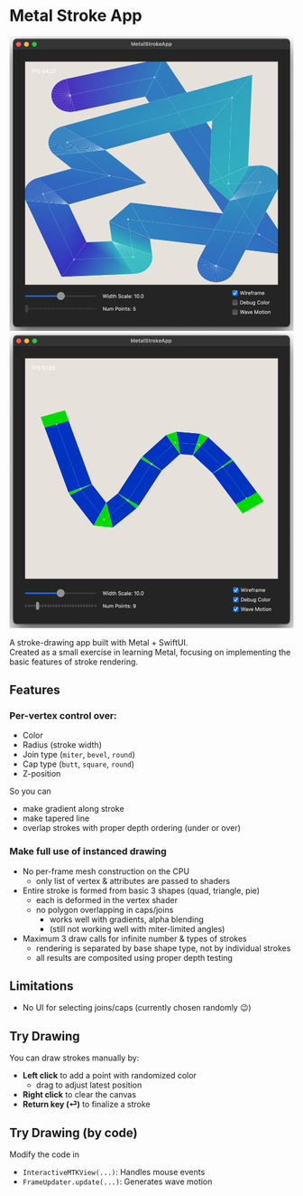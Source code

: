 # Metal Stroke App

![Preview](Images/app_preview01.png)
![Preview](Images/app_preview02.png)

A stroke-drawing app built with Metal + SwiftUI.  
Created as a small exercise in learning Metal, focusing on implementing the basic features of stroke rendering.

## Features 

### Per-vertex control over:
  - Color
  - Radius (stroke width)
  - Join type (`miter`, `bevel`, `round`)
  - Cap type (`butt`, `square`, `round`)
  - Z-position

So you can
- make gradient along stroke
- make tapered line
- overlap strokes with proper depth ordering (under or over)

### Make full use of instanced drawing
- No per-frame mesh construction on the CPU
  - only list of vertex & attributes are passed to shaders
- Entire stroke is formed from basic 3 shapes (quad, triangle, pie)
  - each is deformed in the vertex shader
  - no polygon overlapping in caps/joins
    - works well with gradients, alpha blending
    - (still not working well with miter-limited angles)
- Maximum 3 draw calls for infinite number & types of strokes
  - rendering is separated by base shape type, not by individual strokes
  - all results are composited using proper depth testing

## Limitations
- No UI for selecting joins/caps (currently chosen randomly 😉)

## Try Drawing
You can draw strokes manually by:

- **Left click** to add a point with randomized color
  - drag to adjust latest position
- **Right click** to clear the canvas
- **Return key (⏎)** to finalize a stroke

## Try Drawing (by code)
Modify the code in
- `InteractiveMTKView(...)`: Handles mouse events
- `FrameUpdater.update(...)`: Generates wave motion
